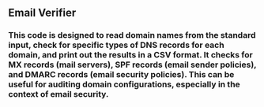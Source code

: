 ## Email Verifier

### This code is designed to read domain names from the standard input, check for specific types of DNS records for each domain, and print out the results in a CSV format. It checks for MX records (mail servers), SPF records (email sender policies), and DMARC records (email security policies). This can be useful for auditing domain configurations, especially in the context of email security.